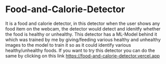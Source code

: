 # Food-and-Calorie-Detector
It is a food and calorie detector, in this detector when the user shows any food item on the webcam, the detector would detect and idenitfy whether the food is healthy or unhealthy.
This detector has a ML-Model behind it which was trained by me by giving/feeding various healthy and unhealthy images to the model to train it so as it could identify various healthy/unhealthy foods.
If you want to try this detector you can do the same by clicking on this link https://food-and-calorie-detector.vercel.app 

